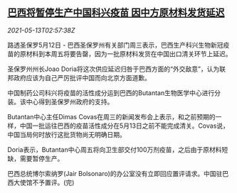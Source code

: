 <!--1620874863000-->
[巴西将暂停生产中国科兴疫苗 因中方原材料发货延迟](https://cn.reuters.com/article/sinovac-brazil-0512-wedn-idCNKBS2CU07P)
------

<div><i>2021-05-13T02:57:38Z</i></div><p>路透圣保罗5月12日 - 巴西圣保罗州有关部门周三表示，巴西生产科兴生物新冠疫苗的原材料到本周五将要告罄，因为一批原材料发货在中国出口清关环节上延迟。</p><p>圣保罗州州长Joao Doria将这次供应延迟归咎于巴西方面的“外交敌意”，认为联邦政府应该为自己严厉批评中国而向北京方面道歉。</p><p>中国制药公司科兴将疫苗的活性成分运到巴西的Butantan生物医学中心进行分装。该中心得到圣保罗州政府的支持。</p><p>Butantan中心主任Dimas Covas在周三的新闻发布会上表示，和之前预期的一样，中国一批运往巴西的疫苗活性成分在5月13日之前不能完成清关。Covas说，中国当局何时放行这批货物尚无明确日期。</p><p>Doria表示，Butantan中心周五将向卫生部交付100万剂疫苗，之后由于原材料短缺，需要暂停生产。</p><p>巴西总统博尔索纳罗(Jair Bolsonaro)的办公室没有立即回应置评请求。中国驻巴西大使馆不予置评。(完)</p>
